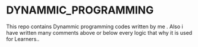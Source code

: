 # DYNAMMIC_PROGRAMMING
This repo contains Dynammic programming codes written by me . Also i have written many comments above or below every logic that why it is used for Learners..
